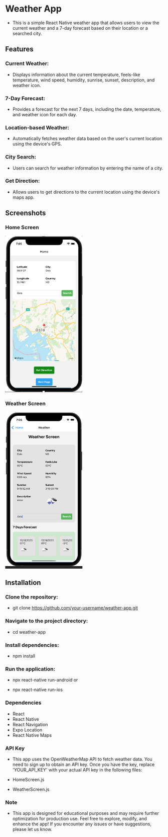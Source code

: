 # Weather App
- This is a simple React Native weather app that allows users to view the current weather and a 7-day forecast based on their location or a searched city.

## Features
### Current Weather: 
- Displays information about the current temperature, feels-like temperature, wind speed, humidity, sunrise, sunset, description, and weather icon.

### 7-Day Forecast: 
- Provides a forecast for the next 7 days, including the date, temperature, and weather icon for each day.

### Location-based Weather: 
- Automatically fetches weather data based on the user's current location using the device's GPS.

### City Search: 
- Users can search for weather information by entering the name of a city.

### Get Direction: 
- Allows users to get directions to the current location using the device's maps app.

## Screenshots

### Home Screen

![Home Screen](./WeatherApp/assets/homepage.png)

### Weather Screen

![Weather Screen](./WeatherApp/assets/weather.png)

## Installation

### Clone the repository:
- git clone https://github.com/your-username/weather-app.git

### Navigate to the project directory:

- cd weather-app
### Install dependencies:
- npm install
### Run the application:
- npx react-native run-android
or

- npx react-native run-ios
### Dependencies
- React
- React Native
- React Navigation
- Expo Location
- React Native Maps
### API Key
- This app uses the OpenWeatherMap API to fetch weather data. You need to sign up to obtain an API key. Once you have the key, replace 'YOUR_API_KEY' with your actual API key in the following files:

- HomeScreen.js
- WeatherScreen.js
### Note
- This app is designed for educational purposes and may require further optimization for production use.
Feel free to explore, modify, and enhance the app! If you encounter any issues or have suggestions, please let us know.
